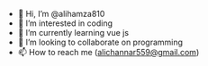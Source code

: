 - 👋 Hi, I’m @alihamza810
- 👀 I’m interested in coding
- 🌱 I’m currently learning vue js
- 💞️ I’m looking to collaborate on programming
- 📫 How to reach me (alichannar559@gmail.com)

<!---
alihamza810/alihamza810 is a ✨ special ✨ public instagram account 
--->
